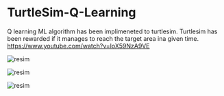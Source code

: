 # TurtleSim-Q-Learning
Q learning ML algorithm has been implimeneted to turtlesim. Turtlesim has been rewarded if it manages to reach the target area ina  given time. 
https://www.youtube.com/watch?v=loX59NzA9VE

![resim](https://github.com/AlpMercan/TurtleSim-Q-Learning/assets/112685013/f922f28f-e20f-4e56-b975-5a2dd92617c2)

![resim](https://github.com/AlpMercan/TurtleSim-Q-Learning/assets/112685013/062e9ec3-9987-4449-bd40-8c76fd98e2e5)

![resim](https://github.com/AlpMercan/TurtleSim-Q-Learning/assets/112685013/fe3c5d31-5387-44ea-8364-c8f6772bdb4f)
